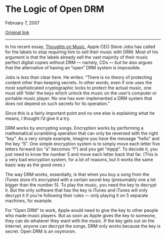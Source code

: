 The Logic of Open DRM
=====================

February 7, 2007

[Original link](http://www.aaronsw.com/weblog/opendrm)

* * * * *

In his recent essay, [Thoughts on
Music](http://www.apple.com/hotnews/thoughtsonmusic/), Apple CEO Steve
Jobs has called for the labels to stop requiring him to sell their music
with DRM. Most of his argument is that the labels already sell the vast
majority of their music perfect digital copies without DRM — namely, CDs
— but he also argues that the alternative of having an “open” DRM system
is impossible.

Jobs is less than clear here. He writes: “There is no theory of
protecting content other than keeping secrets. In other words, even if
one uses the most sophisticated cryptographic locks to protect the
actual music, one must still ‘hide’ the keys which unlock the music on
the user’s computer or portable music player. No one has ever
implemented a DRM system that does not depend on such secrets for its
operation.”

Since this is a fairly important point and no one else is explaining
what he means, I thought I’d give it a try.

DRM works by encrypting songs. Encryption works by performing a
mathematical scrambling operation that can only be reversed with the
right “key”. As a very simple example, imagine you have the message
“hello” and the key “5”. One simple encryption system is to simply move
each letter five letters forward (so “a” becomes “f”) and you get
“mjqqt”. To decode it, you just need to know the number 5 and move each
letter back that far. (This is a very bad encryption system, for a lot
of reasons, but it works the same basic way as the good ones.)

The way DRM works, essentially, is that when you buy a song from the
iTunes store it’s encrypted with a certain secret key (presumably one a
lot bigger than the number 5). To play the music, you need the key to
decrypt it. But the only software that has the key is iTunes and iTunes
will only decrypt it if you’re following their rules — only playing it
on 5 separate machines, for example.

For “Open DRM” to work, Apple would need to give the key to other people
who made music players. But as soon as Apple gives the key to someone,
they can do whatever they want with the music. If the key gets out on
the Internet, anyone can decrypt the songs. DRM only works because the
key is secret. Open DRM is an oxymoron.
